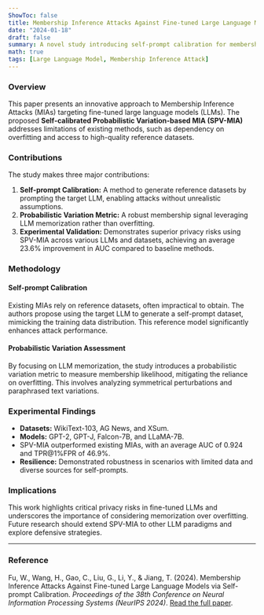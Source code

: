 ```yaml
---
ShowToc: false
title: Membership Inference Attacks Against Fine-tuned Large Language Models via Self-prompt Calibration
date: "2024-01-18"
draft: false
summary: A novel study introducing self-prompt calibration for membership inference attacks (MIAs) against fine-tuned large language models, improving reliability and practicality in privacy assessments.
math: true
tags: [Large Language Model, Membership Inference Attack]
---
```


### Overview
This paper presents an innovative approach to Membership Inference Attacks (MIAs) targeting fine-tuned large language models (LLMs). The proposed **Self-calibrated Probabilistic Variation-based MIA (SPV-MIA)** addresses limitations of existing methods, such as dependency on overfitting and access to high-quality reference datasets.

### Contributions
The study makes three major contributions:
1. **Self-prompt Calibration:** A method to generate reference datasets by prompting the target LLM, enabling attacks without unrealistic assumptions.
2. **Probabilistic Variation Metric:** A robust membership signal leveraging LLM memorization rather than overfitting.
3. **Experimental Validation:** Demonstrates superior privacy risks using SPV-MIA across various LLMs and datasets, achieving an average 23.6% improvement in AUC compared to baseline methods.

### Methodology
#### Self-prompt Calibration
Existing MIAs rely on reference datasets, often impractical to obtain. The authors propose using the target LLM to generate a self-prompt dataset, mimicking the training data distribution. This reference model significantly enhances attack performance.

#### Probabilistic Variation Assessment
By focusing on LLM memorization, the study introduces a probabilistic variation metric to measure membership likelihood, mitigating the reliance on overfitting. This involves analyzing symmetrical perturbations and paraphrased text variations.

### Experimental Findings
- **Datasets:** WikiText-103, AG News, and XSum.
- **Models:** GPT-2, GPT-J, Falcon-7B, and LLaMA-7B.
- SPV-MIA outperformed existing MIAs, with an average AUC of 0.924 and TPR@1%FPR of 46.9%.
- **Resilience:** Demonstrated robustness in scenarios with limited data and diverse sources for self-prompts.

### Implications
This work highlights critical privacy risks in fine-tuned LLMs and underscores the importance of considering memorization over overfitting. Future research should extend SPV-MIA to other LLM paradigms and explore defensive strategies.

---

### Reference
Fu, W., Wang, H., Gao, C., Liu, G., Li, Y., & Jiang, T. (2024). Membership Inference Attacks Against Fine-tuned Large Language Models via Self-prompt Calibration. *Proceedings of the 38th Conference on Neural Information Processing Systems (NeurIPS 2024)*. [Read the full paper](https://arxiv.org/abs/2311.06062).
